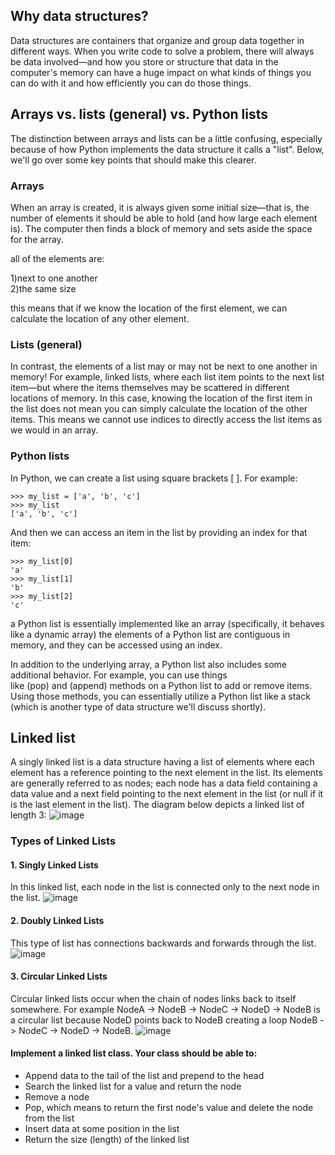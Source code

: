 ## Why data structures?
Data structures are containers that organize and group data together in different ways. When you write code to solve a problem, there will always be data involved—and how you store or structure that data in the computer's memory can have a huge impact on what kinds of things you can do with it and how efficiently you can do those things.
## Arrays vs. lists (general) vs. Python lists
The distinction between arrays and lists can be a little confusing, especially because of how Python implements the data structure it calls a "list". Below, we'll go over some key points that should make this clearer.
### Arrays
When an array is created, it is always given some initial size—that is, the number of elements it should be able to hold (and how large each element is). The computer then finds a block of memory and sets aside the space for the array.

all of the elements are:

1)next to one another  
2)the same size

this means that if we know the location of the first element, we can calculate the location of any other element.
### Lists (general)
In contrast, the elements of a list may or may not be next to one another in memory! For example, linked lists, where each list item points to the next list item—but where the items themselves may be scattered in different locations of memory. In this case, knowing the location of the first item in the list does not mean you can simply calculate the location of the other items. This means we cannot use indices to directly access the list items as we would in an array.
### Python lists
In Python, we can create a list using square brackets [ ]. For example:
```
>>> my_list = ['a', 'b', 'c']
>>> my_list
['a', 'b', 'c']
```
And then we can access an item in the list by providing an index for that item:
```
>>> my_list[0]
'a'
>>> my_list[1]
'b'
>>> my_list[2]
'c'
```
a Python list is essentially implemented like an array (specifically, it behaves like a dynamic array) the elements of a Python list are contiguous in memory, and they can be accessed using an index.

In addition to the underlying array, a Python list also includes some additional behavior. For example, you can use things like (pop) and (append) methods on a Python list to add or remove items. Using those methods, you can essentially utilize a Python list like a stack (which is another type of data structure we'll discuss shortly).
## Linked list
A singly linked list is a data structure having a list of elements where each element has a reference pointing to the next element in the list. Its elements are generally referred to as nodes; each node has a data field containing a data value and a next field pointing to the next element in the list (or null if it is the last element in the list). The diagram below depicts a linked list of length 3:
![image](https://user-images.githubusercontent.com/59261333/84934863-319cb700-b0d8-11ea-9d4a-bb346ad5233a.png)
### Types of Linked Lists
#### 1. Singly Linked Lists
In this linked list, each node in the list is connected only to the next node in the list.
![image](https://user-images.githubusercontent.com/59261333/84935048-788aac80-b0d8-11ea-9c5a-1511196363fa.png)
#### 2. Doubly Linked Lists
This type of list has connections backwards and forwards through the list.
![image](https://user-images.githubusercontent.com/59261333/84935119-90fac700-b0d8-11ea-9f9a-896c722ad05a.png)
#### 3. Circular Linked Lists
Circular linked lists occur when the chain of nodes links back to itself somewhere. For example NodeA -> NodeB -> NodeC -> NodeD -> NodeB is a circular list because NodeD points back to NodeB creating a loop NodeB -> NodeC -> NodeD -> NodeB.
![image](https://user-images.githubusercontent.com/59261333/84935197-a839b480-b0d8-11ea-8d16-c7a2d9932e3d.png)
#### Implement a linked list class. Your class should be able to:
- Append data to the tail of the list and prepend to the head
- Search the linked list for a value and return the node
- Remove a node
- Pop, which means to return the first node's value and delete the node from the list
- Insert data at some position in the list
- Return the size (length) of the linked list
